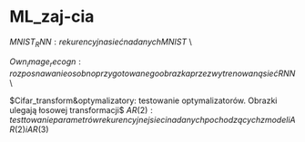 # ML_zaj-cia
$MNIST_RNN: rekurencyjna sieć na danych MNIST$ \\

$Own_image_recogn: rozposnawanie osobno przygotowanego obrazka przez wytrenowaną sieć RNN$\\

$Cifar_transform&optymalizatory: testowanie optymalizatorów. Obrazki ulegają łosowej transformacji$
$AR(2): testtowanie parametrów rekurencyjnej sieci na danych pochodzących z modeli AR(2) i AR(3)$
